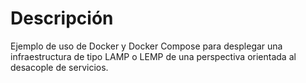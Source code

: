# Descripción
Ejemplo de uso de Docker y Docker Compose para desplegar una infraestructura de tipo LAMP o LEMP de una perspectiva orientada al desacople de servicios.
